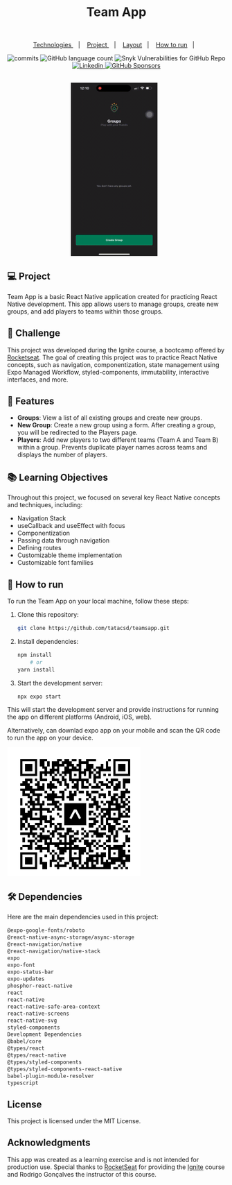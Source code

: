 
<h1 align="center">
 Team App
</h1>
<br />
<p align="center">
  <a href="#-technologies"> Technologies </a>&nbsp;&nbsp;&nbsp;|&nbsp;&nbsp;&nbsp;
  <a href="#-project"> Project </a>&nbsp;&nbsp;&nbsp;|&nbsp;&nbsp;&nbsp;
  <a href="#-layout">Layout</a>&nbsp;&nbsp;&nbsp;|&nbsp;&nbsp;&nbsp;
  <a href="#-challenge">How to run</a>&nbsp;&nbsp;&nbsp;|&nbsp;&nbsp;&nbsp;
</p>

<div align="center" justify="center">
 <img alt="commits" src="https://img.shields.io/github/last-commit/tatacsd/teamsapp?color=00875f" />
  <img alt="GitHub language count" src="https://img.shields.io/github/languages/count/tatacsd/teamsapp?color=00875f" />
  <img alt="Snyk Vulnerabilities for GitHub Repo" src="https://img.shields.io/snyk/vulnerabilities/github/tatacsd/teamsapp?color=00875f" />
  <a href="http://www.linkedin.com/in/thayscasado" target="_blank">
  <img alt="Linkedin" src="https://img.shields.io/badge/-Linkedin-00875f?style=flat-square&logo=Linkedin&logoColor=white&link=https://www.linkedin.com/in/thayscasado" />
    </a>
    <a href="https://gofund.me/3265ea9e" target="_blank">
  <img alt="GitHub Sponsors" src="https://img.shields.io/github/sponsors/tatacsd?color=00875f" />
  </a>


</div>

<br>

<p align="center">
  <img 
    src="./video.gif" alt="animated" 
    width="200" 
    height="400" 
    style="margin-right: 10px;"
   />

## 💻 Project

Team App is a basic React Native application created for practicing React Native development. This app allows users to manage groups, create new groups, and add players to teams within those groups.

## 🧠 Challenge
This project was developed during the Ignite course, a bootcamp offered by [Rocketseat](https://rocketseat.com.br/). The goal of creating this project was to practice React Native concepts, such as navigation, componentization, state management using Expo Managed Workflow, styled-components, immutability, interactive interfaces, and more.

## 🎨 Features

- **Groups**: View a list of all existing groups and create new groups.
- **New Group**: Create a new group using a form. After creating a group, you will be redirected to the Players page.
- **Players**: Add new players to two different teams (Team A and Team B) within a group. Prevents duplicate player names across teams and displays the number of players.

## 📚 Learning Objectives

Throughout this project, we focused on several key React Native concepts and techniques, including:

- Navigation Stack
- useCallback and useEffect with focus
- Componentization
- Passing data through navigation
- Defining routes
- Customizable theme implementation
- Customizable font families

## 🚀 How to run

To run the Team App on your local machine, follow these steps:

1. Clone this repository:
    
    ```bash
    git clone https://github.com/tatacsd/teamsapp.git
    ```
2. Install dependencies:

    ```bash
    npm install
        # or
    yarn install
    ```
3. Start the development server:

    ```bash
    npx expo start
    ```

This will start the development server and provide instructions for running the app on different platforms (Android, iOS, web).


Alternatively, can downlad expo app on your mobile and scan the QR code to run the app on your device.

![expo QR code](image-1.png)

## 🛠 Dependencies
Here are the main dependencies used in this project:
```
@expo-google-fonts/roboto
@react-native-async-storage/async-storage
@react-navigation/native
@react-navigation/native-stack
expo
expo-font
expo-status-bar
expo-updates
phosphor-react-native
react
react-native
react-native-safe-area-context
react-native-screens
react-native-svg
styled-components
Development Dependencies
@babel/core
@types/react
@types/react-native
@types/styled-components
@types/styled-components-react-native
babel-plugin-module-resolver
typescript
```

## License
This project is licensed under the MIT License. 

## Acknowledgments
This app was created as a learning exercise and is not intended for production use.
Special thanks to [RocketSeat](https://rocketseat.com.br/) for providing the [Ignite](https://rocketseat.com.br/ignite) course and Rodrigo Gonçalves the instructor of this course.